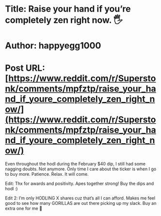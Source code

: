 # Title: Raise your hand if you’re completely zen right now. 🖐
# Author: happyegg1000
# Post URL: [https://www.reddit.com/r/Superstonk/comments/mpfztp/raise_your_hand_if_youre_completely_zen_right_now/](https://www.reddit.com/r/Superstonk/comments/mpfztp/raise_your_hand_if_youre_completely_zen_right_now/)


Even throughout the hodl during the February $40 dip, I still had some nagging doubts. Not anymore. Only time I care about the ticker is when I go to buy more. Patience. Relax. It will come.

Edit: Thx for awards and positivity. Apes together strong! Buy the dips and hodl :)

Edit 2: I’m only HODLING X shares cuz that’s all I can afford. Makes me feel good to see how many GORILLAS are out there picking up my slack. Buy an extra one for me 🤝